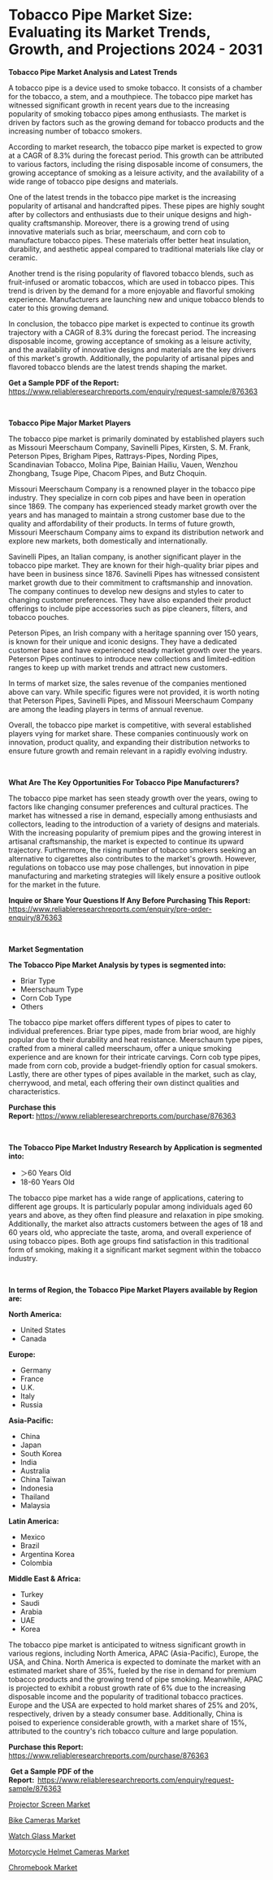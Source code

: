<p><h1>Tobacco Pipe Market Size: Evaluating its Market Trends, Growth, and Projections 2024 - 2031</h1></p><p><strong>Tobacco Pipe Market Analysis and Latest Trends</strong></p>
<p><p>A tobacco pipe is a device used to smoke tobacco. It consists of a chamber for the tobacco, a stem, and a mouthpiece. The tobacco pipe market has witnessed significant growth in recent years due to the increasing popularity of smoking tobacco pipes among enthusiasts. The market is driven by factors such as the growing demand for tobacco products and the increasing number of tobacco smokers.</p><p>According to market research, the tobacco pipe market is expected to grow at a CAGR of 8.3% during the forecast period. This growth can be attributed to various factors, including the rising disposable income of consumers, the growing acceptance of smoking as a leisure activity, and the availability of a wide range of tobacco pipe designs and materials.</p><p>One of the latest trends in the tobacco pipe market is the increasing popularity of artisanal and handcrafted pipes. These pipes are highly sought after by collectors and enthusiasts due to their unique designs and high-quality craftsmanship. Moreover, there is a growing trend of using innovative materials such as briar, meerschaum, and corn cob to manufacture tobacco pipes. These materials offer better heat insulation, durability, and aesthetic appeal compared to traditional materials like clay or ceramic.</p><p>Another trend is the rising popularity of flavored tobacco blends, such as fruit-infused or aromatic tobaccos, which are used in tobacco pipes. This trend is driven by the demand for a more enjoyable and flavorful smoking experience. Manufacturers are launching new and unique tobacco blends to cater to this growing demand.</p><p>In conclusion, the tobacco pipe market is expected to continue its growth trajectory with a CAGR of 8.3% during the forecast period. The increasing disposable income, growing acceptance of smoking as a leisure activity, and the availability of innovative designs and materials are the key drivers of this market's growth. Additionally, the popularity of artisanal pipes and flavored tobacco blends are the latest trends shaping the market.</p></p>
<p><strong>Get a Sample PDF of the Report:&nbsp;</strong> <a href="https://www.reliableresearchreports.com/enquiry/request-sample/876363">https://www.reliableresearchreports.com/enquiry/request-sample/876363</a></p>
<p>&nbsp;</p>
<p><strong>Tobacco Pipe Major Market Players</strong></p>
<p><p>The tobacco pipe market is primarily dominated by established players such as Missouri Meerschaum Company, Savinelli Pipes, Kirsten, S. M. Frank, Peterson Pipes, Brigham Pipes, Rattrays-Pipes, Nording Pipes, Scandinavian Tobacco, Molina Pipe, Bainian Hailiu, Vauen, Wenzhou Zhongbang, Tsuge Pipe, Chacom Pipes, and Butz Choquin.</p><p>Missouri Meerschaum Company is a renowned player in the tobacco pipe industry. They specialize in corn cob pipes and have been in operation since 1869. The company has experienced steady market growth over the years and has managed to maintain a strong customer base due to the quality and affordability of their products. In terms of future growth, Missouri Meerschaum Company aims to expand its distribution network and explore new markets, both domestically and internationally.</p><p>Savinelli Pipes, an Italian company, is another significant player in the tobacco pipe market. They are known for their high-quality briar pipes and have been in business since 1876. Savinelli Pipes has witnessed consistent market growth due to their commitment to craftsmanship and innovation. The company continues to develop new designs and styles to cater to changing customer preferences. They have also expanded their product offerings to include pipe accessories such as pipe cleaners, filters, and tobacco pouches.</p><p>Peterson Pipes, an Irish company with a heritage spanning over 150 years, is known for their unique and iconic designs. They have a dedicated customer base and have experienced steady market growth over the years. Peterson Pipes continues to introduce new collections and limited-edition ranges to keep up with market trends and attract new customers.</p><p>In terms of market size, the sales revenue of the companies mentioned above can vary. While specific figures were not provided, it is worth noting that Peterson Pipes, Savinelli Pipes, and Missouri Meerschaum Company are among the leading players in terms of annual revenue.</p><p>Overall, the tobacco pipe market is competitive, with several established players vying for market share. These companies continuously work on innovation, product quality, and expanding their distribution networks to ensure future growth and remain relevant in a rapidly evolving industry.</p></p>
<p>&nbsp;</p>
<p><strong>What Are The Key Opportunities For Tobacco Pipe Manufacturers?</strong></p>
<p><p>The tobacco pipe market has seen steady growth over the years, owing to factors like changing consumer preferences and cultural practices. The market has witnessed a rise in demand, especially among enthusiasts and collectors, leading to the introduction of a variety of designs and materials. With the increasing popularity of premium pipes and the growing interest in artisanal craftsmanship, the market is expected to continue its upward trajectory. Furthermore, the rising number of tobacco smokers seeking an alternative to cigarettes also contributes to the market's growth. However, regulations on tobacco use may pose challenges, but innovation in pipe manufacturing and marketing strategies will likely ensure a positive outlook for the market in the future.</p></p>
<p><strong>Inquire or Share Your Questions If Any Before Purchasing This Report:</strong> <a href="https://www.reliableresearchreports.com/enquiry/pre-order-enquiry/876363">https://www.reliableresearchreports.com/enquiry/pre-order-enquiry/876363</a></p>
<p>&nbsp;</p>
<p><strong>Market Segmentation</strong></p>
<p><strong>The Tobacco Pipe Market Analysis by types is segmented into:</strong></p>
<p><ul><li>Briar Type</li><li>Meerschaum Type</li><li>Corn Cob Type</li><li>Others</li></ul></p>
<p><p>The tobacco pipe market offers different types of pipes to cater to individual preferences. Briar type pipes, made from briar wood, are highly popular due to their durability and heat resistance. Meerschaum type pipes, crafted from a mineral called meerschaum, offer a unique smoking experience and are known for their intricate carvings. Corn cob type pipes, made from corn cob, provide a budget-friendly option for casual smokers. Lastly, there are other types of pipes available in the market, such as clay, cherrywood, and metal, each offering their own distinct qualities and characteristics.</p></p>
<p><strong>Purchase this Report:&nbsp;</strong><a href="https://www.reliableresearchreports.com/purchase/876363">https://www.reliableresearchreports.com/purchase/876363</a></p>
<p>&nbsp;</p>
<p><strong>The Tobacco Pipe Market Industry Research by Application is segmented into:</strong></p>
<p><ul><li>＞60 Years Old</li><li>18-60 Years Old</li></ul></p>
<p><p>The tobacco pipe market has a wide range of applications, catering to different age groups. It is particularly popular among individuals aged 60 years and above, as they often find pleasure and relaxation in pipe smoking. Additionally, the market also attracts customers between the ages of 18 and 60 years old, who appreciate the taste, aroma, and overall experience of using tobacco pipes. Both age groups find satisfaction in this traditional form of smoking, making it a significant market segment within the tobacco industry.</p></p>
<p>&nbsp;</p>
<p><strong>In terms of Region, the Tobacco Pipe Market Players available by Region are:</strong></p>
<p>
    <p> <strong> North America: </strong>
        <ul>
            <li>United States</li>
            <li>Canada</li>
        </ul>
        </p> 
    <p> <strong> Europe: </strong>
        <ul>
            <li>Germany</li>
            <li>France</li>
            <li>U.K.</li>
            <li>Italy</li>
            <li>Russia</li>
        </ul>
        </p> 
    <p> <strong> Asia-Pacific: </strong>
        <ul>
            <li>China</li>
            <li>Japan</li>
            <li>South Korea</li>
            <li>India</li>
            <li>Australia</li>
            <li>China Taiwan</li>
            <li>Indonesia</li>
            <li>Thailand</li>
            <li>Malaysia</li>
        </ul>
        </p> 
    <p> <strong> Latin America: </strong>
        <ul>
            <li>Mexico</li>
            <li>Brazil</li>
            <li>Argentina Korea</li>
            <li>Colombia</li>
        </ul>
        </p> 
    <p> <strong> Middle East & Africa: </strong>
        <ul>
            <li>Turkey</li>
            <li>Saudi</li>
            <li>Arabia</li>
            <li>UAE</li>
            <li>Korea</li>
        </ul>
    </p>
    </p>
<p><p>The tobacco pipe market is anticipated to witness significant growth in various regions, including North America, APAC (Asia-Pacific), Europe, the USA, and China. North America is expected to dominate the market with an estimated market share of 35%, fueled by the rise in demand for premium tobacco products and the growing trend of pipe smoking. Meanwhile, APAC is projected to exhibit a robust growth rate of 6% due to the increasing disposable income and the popularity of traditional tobacco practices. Europe and the USA are expected to hold market shares of 25% and 20%, respectively, driven by a steady consumer base. Additionally, China is poised to experience considerable growth, with a market share of 15%, attributed to the country's rich tobacco culture and large population.</p></p>
<p><strong>Purchase this Report: </strong><a href="https://www.reliableresearchreports.com/purchase/876363">https://www.reliableresearchreports.com/purchase/876363</a></p>
<p>&nbsp;<strong>Get a Sample PDF of the Report:&nbsp;&nbsp;</strong><a href="https://www.reliableresearchreports.com/enquiry/request-sample/876363">https://www.reliableresearchreports.com/enquiry/request-sample/876363</a></p>
<p><strong></strong></p>
<p><p><a href="https://medium.com/p/80b9c554bc1b/edit">Projector Screen Market</a></p><p><a href="https://medium.com/p/2b793e909a3c/edit">Bike Cameras Market</a></p><p><a href="https://medium.com/p/8b8a79220e41/edit">Watch Glass Market</a></p><p><a href="https://medium.com/p/032240d618b6/edit">Motorcycle Helmet Cameras Market</a></p><p><a href="https://medium.com/p/84095f9d3a95/edit">Chromebook Market</a></p></p>